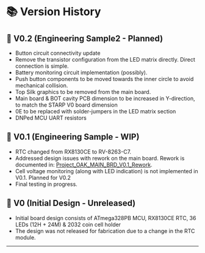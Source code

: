 # 📚 Version History

## 🔮 V0.2 (Engineering Sample2 - Planned)
- Button circuit connectivity update
- Remove the transistor configuration from the LED matrix directly. Direct connection is simple.
- Battery monitoring circuit implementation (possibly).
- Push button components to be moved towards the inner circle to avoid mechanical collision.
- Top Silk graphics to be removed from the main board.
- Main board & BOT cavity PCB dimension to be increased in Y-direction, to match the STARP V0 board dimension
- 0E to be replaced with solder-jumpers in the LED matrix section
- DNPed MCU UART resistors
  
## 🔰 V0.1 (Engineering Sample - WIP)
- RTC changed from RX8130CE to RV-8263-C7.
- Addressed design issues with rework on the main board. Rework is documented in: [Project_OAK_MAIN_BRD_V0.1_Rework](Reworks/V0.1/README.md). 
- Cell voltage monitoring (along with LED indication) is not implemented in V0.1. Planned for V0.2
- Final testing in progress.

## 🚫 V0 (Initial Design - Unreleased)
- Initial board design consists of ATmega328PB MCU, RX8130CE RTC, 36 LEDs (12H + 24M) & 2032 coin cell holder  
- The design was not released for fabrication due to a change in the RTC module.

---
